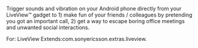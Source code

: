 Trigger sounds and vibration on your Android phone directly from your LiveView™ gadget to 1) make fun of your friends / colleagues by pretending you got an important call, 2) get a way to escape boring office meetings and unwanted social interactions.

For: LiveView
Extends:com.sonyericsson.extras.liveview.